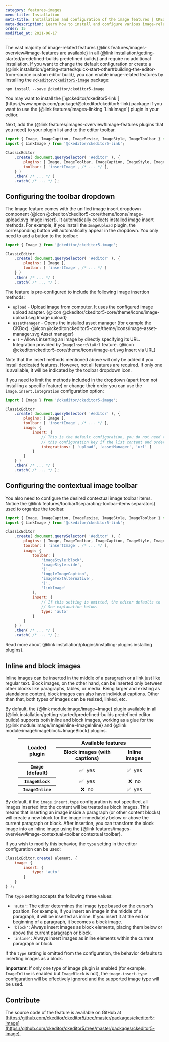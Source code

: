 ```yaml
---
category: features-images
menu-title: Installation
meta-title: Installation and configuration of the image features | CKEditor 5 Documentation
meta-description: Learn how to install and configure various image-related CKEdiotr 5 plugins.
order: 15
modified_at: 2021-06-17
---
```


The vast majority of image-related features {@link features/images-overview#image-features are available} in all {@link installation/getting-started/predefined-builds predefined builds} and require no additional installation. If you want to change the default configuration or create a {@link installation/getting-started/quick-start-other#building-the-editor-from-source custom editor build}, you can enable image-related features by installing the [`@ckeditor/ckeditor5-image`](https://www.npmjs.com/package/@ckeditor/ckeditor5-image) package:

```plaintext
npm install --save @ckeditor/ckeditor5-image
```

<info-box info>
	You may want to install the [`@ckeditor/ckeditor5-link`](https://www.npmjs.com/package/@ckeditor/ckeditor5-link) package if you want to use the {@link features/images-linking `LinkImage`} plugin in your editor.
</info-box>

Next, add the {@link features/images-overview#image-features plugins that you need} to your plugin list and to the editor toolbar.

```js
import { Image, ImageCaption, ImageResize, ImageStyle, ImageToolbar } from '@ckeditor/ckeditor5-image';
import { LinkImage } from '@ckeditor/ckeditor5-link';

ClassicEditor
	.create( document.querySelector( '#editor' ), {
		plugins: [ Image, ImageToolbar, ImageCaption, ImageStyle, ImageResize, LinkImage ],
		toolbar: [ 'insertImage', /* ... */ ],
	} )
	.then( /* ... */ )
	.catch( /* ... */ );
```

## Configuring the toolbar dropdown

The Image feature comes with the unified image insert dropdown component {@icon @ckeditor/ckeditor5-core/theme/icons/image-upload.svg Image insert}. It automatically collects installed image insert methods. For example, if you install the `ImageUpload` plugin, the corresponding button will automatically appear in the dropdown. You only need to add a button to the toolbar:

```js
import { Image } from '@ckeditor/ckeditor5-image';

ClassicEditor
	.create( document.querySelector( '#editor' ), {
		plugins: [ Image ],
		toolbar: [ 'insertImage', /* ... */ ]
	} )
	.then( /* ... */ )
	.catch( /* ... */ );
```

The feature is pre-configured to include the following image insertion methods:

* `upload` - Upload image from computer. It uses the configured image upload adapter. {@icon @ckeditor/ckeditor5-core/theme/icons/image-upload.svg Image upload}
* `assetManager` - Opens the installed asset manager (for example the CKBox). {@icon @ckeditor/ckeditor5-core/theme/icons/image-asset-manager.svg Asset manager}
* `url` - Allows inserting an image by directly specifying its URL. Integration provided by `ImageInsertViaUrl` feature. {@icon @ckeditor/ckeditor5-core/theme/icons/image-url.svg Insert via URL}

Note that the insert methods mentioned above will only be added if you install dedicated features. However, not all features are required. If only one is available, it will be indicated by the toolbar dropdown icon.

If you need to limit the methods included in the dropdown (apart from not installing a specific feature) or change their order you can use the `image.insert.integration` configuration option:

```js
import { Image } from '@ckeditor/ckeditor5-image';

ClassicEditor
	.create( document.querySelector( '#editor' ), {
		plugins: [ Image ],
		toolbar: [ 'insertImage', /* ... */ ],
		image: {
			insert: {
				// This is the default configuration, you do not need to provide
				// this configuration key if the list content and order reflects your needs.
				integrations: [ 'upload', 'assetManager', 'url' ]
			}
		}
	} )
	.then( /* ... */ )
	.catch( /* ... */ );
```

## Configuring the contextual image toolbar

You also need to configure the desired contextual image toolbar items. Notice the {@link features/toolbar#separating-toolbar-items separators} used to organize the toolbar.

```js
import { Image, ImageCaption, ImageResize, ImageStyle, ImageToolbar } from '@ckeditor/ckeditor5-image';
import { LinkImage } from '@ckeditor/ckeditor5-link';

ClassicEditor
	.create( document.querySelector( '#editor' ), {
		plugins: [ Image, ImageToolbar, ImageCaption, ImageStyle, ImageResize, LinkImage ],
		toolbar: [ 'insertImage', /* ... */ ],
		image: {
			toolbar: [
				'imageStyle:block',
				'imageStyle:side',
				'|',
				'toggleImageCaption',
				'imageTextAlternative',
				'|',
				'linkImage'
			],
			insert: {
				// If this setting is omitted, the editor defaults to 'block'.
				// See explanation below.
				type: 'auto'
			}
		}
	} )
	.then( /* ... */ )
	.catch( /* ... */ );
```

<info-box info>
	Read more about {@link installation/plugins/installing-plugins installing plugins}.
</info-box>

## Inline and block images

Inline images can be inserted in the middle of a paragraph or a link just like regular text. Block images, on the other hand, can be inserted only between other blocks like paragraphs, tables, or media. Being larger and existing as standalone content, block images can also have individual captions. Other than that, both types of images can be resized, linked, etc.

By default, the {@link module:image/image~Image} plugin available in all {@link installation/getting-started/predefined-builds predefined editor builds} supports both inline and block images, working as a glue for the {@link module:image/imageinline~ImageInline} and {@link module:image/imageblock~ImageBlock} plugins.

<figure class="table">
	<table style="text-align: center">
		<thead>
			<tr>
				<th rowspan="2" style="vertical-align: middle">Loaded plugin</th>
				<th colspan="2">Available features</th>
			</tr>
			<tr>
				<th>Block images (with captions)</th>
				<th>Inline images</th>
			</tr>
		</thead>
		<tbody>
			<tr>
				<th><code>Image</code> (default)</th>
				<td>✅&nbsp; yes</td>
				<td>✅&nbsp; yes</td>
			</tr>
			<tr>
				<th><code>ImageBlock</code></th>
				<td>✅&nbsp; yes</td>
				<td>❌&nbsp; no</td>
			</tr>
			<tr>
				<th><code>ImageInline</code></th>
				<td>❌&nbsp; no</td>
				<td>✅&nbsp; yes</td>
			</tr>
		</tbody>
	</table>
</figure>

By default, if the `image.insert.type` configuration is not specified, all images inserted into the content will be treated as block images. This means that inserting an image inside a paragraph (or other content blocks) will create a new block for the image immediately below or above the current paragraph or block. After insertion, you can transform the block image into an inline image using the {@link features/images-overview#image-contextual-toolbar contextual toolbar}.

If you wish to modify this behavior, the `type` setting in the editor configuration can be used:

```js
ClassicEditor.create( element, {
	image: {
		insert: {
			type: 'auto'
		}
	}
} );
```

The `type` setting accepts the following three values:

* `'auto'`: The editor determines the image type based on the cursor's position. For example, if you insert an image in the middle of a paragraph, it will be inserted as inline. If you insert it at the end or beginning of a paragraph, it becomes a block image.
* `'block'`: Always insert images as block elements, placing them below or above the current paragraph or block.
* `'inline'`: Always insert images as inline elements within the current paragraph or block.

If the `type` setting is omitted from the configuration, the behavior defaults to inserting images as a block.

**Important**: If only one type of image plugin is enabled (for example, `ImageInline` is enabled but `ImageBlock` is not), the `image.insert.type` configuration will be effectively ignored and the supported image type will be used.

## Contribute

The source code of the feature is available on GitHub at [https://github.com/ckeditor/ckeditor5/tree/master/packages/ckeditor5-image](https://github.com/ckeditor/ckeditor5/tree/master/packages/ckeditor5-image).
